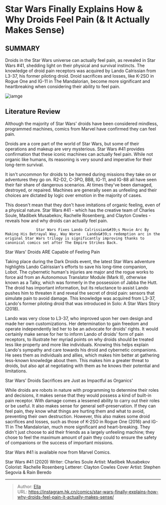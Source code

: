 # Star Wars Finally Explains How &amp; Why Droids Feel Pain (&amp; It Actually Makes Sense)


## SUMMARY 



  Droids in the Star Wars universe can actually feel pain, as revealed in Star Wars #41, shedding light on their physical and survival instincts.   The knowledge of droid pain receptors was acquired by Lando Calrissian from L3-37, his former piloting droid.   Droid sacrifices and losses, like K-2SO in Rogue One and IG-11 in The Mandalorian, become more significant and heartbreaking when considering their ability to feel pain.  

![iamge](https://static1.srcdn.com/wordpress/wp-content/uploads/2023/12/star-wars-droids.jpg)

## Literature Review

Although the majority of Star Wars&#39; droids have been considered mindless, programmed machines, comics from Marvel have confirmed they can feel pain.




Droids are a core part of the world of Star Wars, but some of their operations and makeup are very mysterious. Star Wars #41 provides confirmation that these iconic machines can actually feel pain. While not organic like humans, its reasoning is very sound and imperative for their long-term survival.




It isn&#39;t uncommon for droids to be harmed during missions they take on or adventures they go on. R2-D2, C-3PO, BB8, IG-11, and IG-88 all have seen their fair share of dangerous scenarios. At times they&#39;ve been damaged, destroyed, or repaired. Machines are generally seen as unfeeling and their choices are dictated by logic over emotion in the majority of cases.

          

This doesn&#39;t mean that they don&#39;t have imitations of organic feeling, even of a physical nature. Star Wars #41 - which has the creative team of Charles Soule, Madibek Musabekov, Rachelle Rosenberg, and Clayton Cowles - reveals how and why droids can actually feel pain.

                  Star Wars Fixes Lando Calrissian&#39;s Movie Arc By Making His Betrayal Way, Way Worse   Lando&#39;s redemption arc in the original Star Wars trilogy is significantly improving thanks to canonical comics set after The Empire Strikes Back.   





 Star Wars&#39; Droids ARE Capable of Feeling Pain 
          

Taking place during the Dark Droids event, the latest Star Wars adventure highlights Lando Calrissian&#39;s efforts to save his long-time companion, Lobot. The cybernetic human&#39;s injuries are major and the rogue works to force aid from an Autonomous Translator Module (Mark II), otherwise known as a Talky, which was formerly in the possession of Jabba the Hutt. The droid has important information, but its reluctance to assist Lando pushes him to threaten it and reveal the secret of droid pain: sensors that simulate pain to avoid damage. This knowledge was acquired from L3-37, Lando&#39;s former piloting droid that was introduced in Solo: A Star Wars Story (2018).

Lando was very close to L3-37, who improved upon her own design and made her own customizations. Her determination to gain freedom and operate independently led her to be an advocate for droids&#39; rights. It would certainly make sense for her to inform Lando of droids&#39; form of pain receptors, to illustrate her myriad points on why droids should be treated less like property and more like individuals. Knowing this helps explain Lando&#39;s sympathy and care towards his droid and cybernetic companions. He sees them as individuals and allies, which makes him better at gathering less-known knowledge about them. This makes him a greater threat to droids, but also apt at negotiating with them as he knows their potential and limitations.






 Star Wars&#39; Droids Sacrifices are Just as Impactful as Organics&#39; 
          

While droids are robots in nature with programming to determine their roles and decisions, it makes sense that they would possess a kind of built-in pain receptor. With damage comes a lessened ability to carry out their roles or be useful. It also makes sense for general self-preservation. If they can feel pain, they know what things are hurting them and what to avoid, preventing their own destruction. However, this also makes some droid sacrifices and losses, such as those of K-2SO in Rogue One (2016) and IG-11 in The Mandalorian, much more significant and heart-breaking. They didn&#39;t just choose to aid their friends as a largely unfeeling machine; they chose to feel the maximum amount of pain they could to ensure the safety of companions or the success of important missions.




Star Wars #41 is available now from Marvel Comics.

 Star Wars #41 (2020)                  Writer: Charles Soule   Artist: Madibek Musabekov   Colorist: Rachelle Rosenberg   Letterer: Clayton Cowles   Cover Artist: Stephen Segovia &amp; Rain Beredo      




---

> Author: [Ella](https://instagram.hk.cn/)  
> URL: https://instagram.hk.cn/comics/star-wars-finally-explains-how-why-droids-feel-pain-it-actually-makes-sense/  


